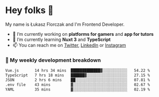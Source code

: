 # Hey folks 👋

My name is Łukasz Florczak and I'm Frontend Developer. 

- 🔭 I’m currently working on **platforms for gamers** and **app for tutors**
- 🌱 I’m currently learning **Nuxt 3** and **TypeScript**
- 📫 You can reach me on [Twitter](https://twitter.com/lukaszflorczak), [LinkedIn](https://pl.linkedin.com/in/lukasz-florczak) or [Instagram](https://instagram.com/lukaszflorczak)


### 🧮 My weekly development breakdown

<!--START_SECTION:waka-->

```txt
Vue.js       14 hrs 34 mins  █████████████▓░░░░░░░░░░░   54.22 %
TypeScript   7 hrs 18 mins   ██████▓░░░░░░░░░░░░░░░░░░   27.15 %
JSON         2 hrs 6 mins    ██░░░░░░░░░░░░░░░░░░░░░░░   07.81 %
.env file    43 mins         ▓░░░░░░░░░░░░░░░░░░░░░░░░   02.67 %
YAML         35 mins         ▓░░░░░░░░░░░░░░░░░░░░░░░░   02.19 %
```

<!--END_SECTION:waka-->

<!--
**lukaszflorczak/lukaszflorczak** is a ✨ _special_ ✨ repository because its `README.md` (this file) appears on your GitHub profile.

Here are some ideas to get you started:

- 🔭 I’m currently working on ...
- 🌱 I’m currently learning ...
- 👯 I’m looking to collaborate on ...
- 🤔 I’m looking for help with ...
- 💬 Ask me about ...
- 📫 How to reach me: ...
- 😄 Pronouns: ...
- ⚡ Fun fact: ...
-->
